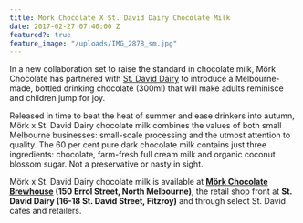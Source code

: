 ```yaml
---
title: Mörk Chocolate X St. David Dairy Chocolate Milk
date: 2017-02-27 07:40:00 Z
featured?: true
feature_image: "/uploads/IMG_2878_sm.jpg"
---
```


In a new collaboration set to raise the standard in chocolate milk, Mörk Chocolate has partnered with [St. David Dairy](http://stdavid.com.au) to introduce a Melbourne-made, bottled drinking chocolate (300ml) that will make adults reminisce and children jump for joy.


Released in time to beat the heat of summer and ease drinkers into autumn, Mörk x St. David Dairy chocolate milk combines the values of both small Melbourne businesses: small-scale processing and the utmost attention to quality. The 60 per cent pure dark chocolate milk contains just three ingredients: chocolate, farm-fresh full cream milk and organic coconut blossom sugar. Not a preservative or nasty in sight.


Mörk x St. David Dairy chocolate milk is available at **[Mörk Chocolate Brewhouse](http://morkchocolate.com.au/find-us/) (150 Errol Street, North Melbourne)**, the retail shop front at **St. David Dairy (16-18 St. David Street, Fitzroy)** and through select St. David cafes and retailers.